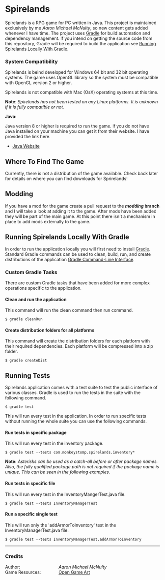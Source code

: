 # Spirelands #
Spirelands is a RPG game for PC written in Java. This project is maintained exclusively by me _Aaron Michael McNulty_, so new content gets added whenever I have time. The project uses [Gradle](https://gradle.org/ "Gradle Build Tool") for build automation and dependency management. If you intend on getting the source code from this repository, Gradle will be required to build the application see [Running Spirelands Locally With Gradle](#running-spirelands-locally-with-gradle).

### System Compatibility ###
Spirelands is beind developed for Windows 64 bit and 32 bit operating systems. The game uses OpenGL library so the system must be compatible with OpenGL version 2 or higher.

Spirelands is not compatible with Mac (OsX) operating systems at this time.

**Note**: _Spirelands has not been tested on any Linux platforms. It is unknown if it is fully compatible or not._

**Java:**

Java version 8 or higher is required to run the game. If you do not have Java installed on your machine you can get it from their website. I have provided the link here.
  * [Java Website](https://java.com/en/ "java.com")

## Where To Find The Game ##
Currently, there is not a distribution of the game available. Check back later for details on where you can find downloads for Sprirelands!

## Modding ##
If you have a mod for the game create a pull request to the **_modding_ branch** and I will take a look at adding it to the game. After mods have been added they will be part of the main game. At this point there isn't a mechanism in place to add mods externally to the game.

## Running Spirelands Locally With Gradle ##
In order to run the application locally you will first need to install [Gradle](https://gradle.org/ "Gradle Build Tool"). Standard Gradle commands can be used to clean, build, run, and create distributions of the application [Gradle Command-Line Interface](https://docs.gradle.org/current/userguide/command_line_interface.html "Gradle Docs | Command-Line Interface").

### Custom Gradle Tasks ###
There are custom Gradle tasks that have been added for more complex operations specific to the application.

#### Clean and run the application ####
This command will run the clean command then run command.
```
$ gradle cleanRun
```

#### Create distribution folders for all platforms ####
This command will create the distribution folders for each platform with their required dependencies. Each platform will be compressed into a zip folder.
```
$ gradle createDist
```

## Running Tests ##
Spirelands application comes with a test suite to test the public interface of various classes. Gradle is used to run the tests in the suite with the following command.

```
$ gradle test
```
This will run every test in the application. In order to run specific tests without running the whole suite you can use the following commands.
#### Run tests in specific package ####
This will run every test in the inventory package.
```
$ gradle test --tests com.monkeystomp.spirelands.inventory*
```
**Note:** _Asterisks can be used as a catch-all before or after package names. Also, the fully qualified package path is not required if the package name is unique. This can be seen in the following examples._
#### Run tests in specific file ####
This will run every test in the InventoryMangerTest.java file.
```
$ gradle test --tests InventoryManagerTest
```
#### Run a specific single test ####
This will run only the 'addArmorToInventory' test in the InventoryManagerTest.java file.
```
$ gradle test --tests InventoryManagerTest.addArmorToInventory
```
---
### Credits ###
<div style="display: flex;">
  <div style="flex-grow: 1;">
    Author:<br>
    Game Resources:
  </div>
  <div style="flex-grow: 3;">
    <i>Aaron Michael McNulty</i><br>
    <a href="https://opengameart.org/">Open Game Art</a>
  </div>
</div>